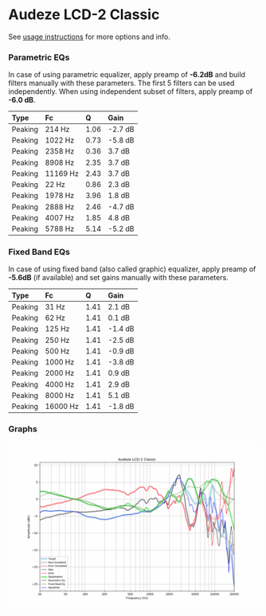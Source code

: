 # Audeze LCD-2 Classic
See [usage instructions](https://github.com/jaakkopasanen/AutoEq#usage) for more options and info.

### Parametric EQs
In case of using parametric equalizer, apply preamp of **-6.2dB** and build filters manually
with these parameters. The first 5 filters can be used independently.
When using independent subset of filters, apply preamp of **-6.0 dB**.

| Type    | Fc       |    Q | Gain    |
|:--------|:---------|:-----|:--------|
| Peaking | 214 Hz   | 1.06 | -2.7 dB |
| Peaking | 1022 Hz  | 0.73 | -5.8 dB |
| Peaking | 2358 Hz  | 0.36 | 3.7 dB  |
| Peaking | 8908 Hz  | 2.35 | 3.7 dB  |
| Peaking | 11169 Hz | 2.43 | 3.7 dB  |
| Peaking | 22 Hz    | 0.86 | 2.3 dB  |
| Peaking | 1978 Hz  | 3.96 | 1.8 dB  |
| Peaking | 2888 Hz  | 2.46 | -4.7 dB |
| Peaking | 4007 Hz  | 1.85 | 4.8 dB  |
| Peaking | 5788 Hz  | 5.14 | -5.2 dB |

### Fixed Band EQs
In case of using fixed band (also called graphic) equalizer, apply preamp of **-5.6dB**
(if available) and set gains manually with these parameters.

| Type    | Fc       |    Q | Gain    |
|:--------|:---------|:-----|:--------|
| Peaking | 31 Hz    | 1.41 | 2.1 dB  |
| Peaking | 62 Hz    | 1.41 | 0.1 dB  |
| Peaking | 125 Hz   | 1.41 | -1.4 dB |
| Peaking | 250 Hz   | 1.41 | -2.5 dB |
| Peaking | 500 Hz   | 1.41 | -0.9 dB |
| Peaking | 1000 Hz  | 1.41 | -3.8 dB |
| Peaking | 2000 Hz  | 1.41 | 0.9 dB  |
| Peaking | 4000 Hz  | 1.41 | 2.9 dB  |
| Peaking | 8000 Hz  | 1.41 | 5.1 dB  |
| Peaking | 16000 Hz | 1.41 | -1.8 dB |

### Graphs
![](./Audeze%20LCD-2%20Classic.png)